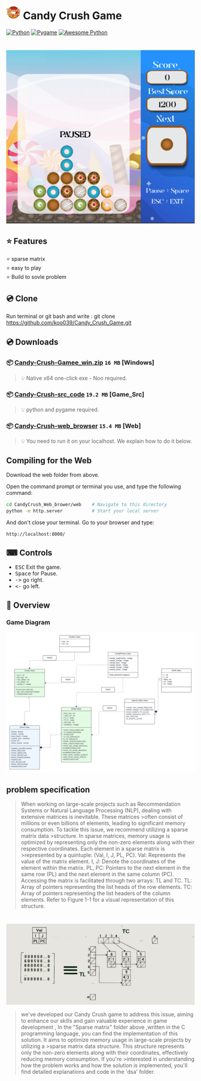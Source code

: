 # <img src="src/icon/icon.png" width="38"/> Candy Crush Game
[![Python](https://img.shields.io/badge/Python-3.12.3-blue.svg?style=flat&logo=python&logoColor=white)](https://www.python.org/)
[![Pygame](https://img.shields.io/badge/Pygame-1.9.6-836DAC.svg)](https://www.pygame.org/news)
[![Awesome Python](https://img.shields.io/badge/Python-awesomepython-blue.svg?style=flat&logo=python&logoColor=white)](https://github.com/vinta/awesome-python)
#

<img src="https://github.com/koo039/Candy_Crush_Game/blob/main/doc/screen.PNG" width="600">



## ⭐ Features
⭐ sparse matrix  
⭐ easy to play  
⭐ Build to sovle problem  
## 💿 Clone
Run terminal or git bash and write : 
git clone https://github.com/koo039/Candy_Crush_Game.git

## 💿 Downloads

### 📦 [Candy-Crush-Gamee_win.zip](https://github.com/koo039/Candy_Crush_Game/releases/download/untagged-d5eba91e85623583c2ce/CandyCrush-win_zip.rar) `16 MB` [Windows]
> 💡 Native x64 one-click exe - Noo required.
### 📦 [Candy-Crush-src_code](https://github.com/koo039/Candy_Crush_Game/releases/download/untagged-d5eba91e85623583c2ce/game_src_code.rar) `19.2 MB` [Game_Src]
> 💡 python and pygame required.
### 📦 [Candy-Crush-web_browser](https://github.com/koo039/Candy_Crush_Game/releases/download/untagged-390b6c3c2a8e2a9123b6/CandyCrush_Web_brower.rar) `15.4 MB` [Web]
> 💡 You need to run it on your localhost. We explain how to do it below.

##  Compiling for the Web
  Download the web folder from above. 
  
  Open the command prompt or terminal you use, and type the following command:  
  
  ```bash
  cd CandyCrush_Web_brower/web    # Navigate to this directory 
  python -m http.server           # Start your local server 
  ```
  And don't close your terminal. Go to your browser and type: 
  
  ```bash
  http://localhost:8000/
  ```

## ⌨ Controls

* <kbd>ESC</kbd> Exit the game.
* <kbd>Space</kbd> for Pause. 
* <kbd>-></kbd> go right.
* <kbd><-</kbd> go left.

## 🧭 Overview

### Game Diagram
<img src="https://github.com/koo039/Candy_Crush_Game/blob/main/doc/diagram.png" width="600">


## problem specification
>When working on large-scale projects such as Recommendation Systems or Natural Language Processing (NLP), dealing with extensive matrices is inevitable. These matrices >often consist of millions or even billions of elements, leading to significant memory consumption. To tackle this issue, we recommend utilizing a sparse matrix data >structure.
>In sparse matrices, memory usage is optimized by representing only the non-zero elements along with their respective coordinates. Each element in a sparse matrix is >represented by a quintuple: (Val, I, J, PL, PC).
>Val: Represents the value of the matrix element.
>I, J: Denote the coordinates of the element within the matrix.
>PL, PC: Pointers to the next element in the same row (PL) and the next element in the same column (PC).
>Accessing the matrix is facilitated through two arrays: TL and TC.
>TL: Array of pointers representing the list heads of the row elements.
>TC: Array of pointers representing the list headers of the column elements.
>Refer to Figure 1-1 for a visual representation of this structure.
# 
<img src="https://github.com/koo039/Candy_Crush_Game/blob/main/doc/problem_photo.png" width="600">


>we've developed our Candy Crush game to address this issue, aiming to enhance our skills and gain valuable experience in game development ,
>In the "Sparse matrix" folder above ,written in the C programming language, you can find the implementation of this solution. It aims to optimize memory usage in large-scale projects by utilizing a >sparse matrix data structure. This structure represents only the non-zero elements along with their coordinates, effectively reducing memory consumption. If you're >interested in understanding how the problem works and how the solution is implemented, you'll find detailed explanations and code in the 'dsa' folder.

